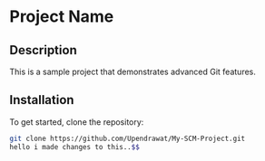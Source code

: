 # Project Name

## Description
This is a sample project that demonstrates advanced Git features.

## Installation
To get started, clone the repository:
```bash
git clone https://github.com/Upendrawat/My-SCM-Project.git
hello i made changes to this..$$
